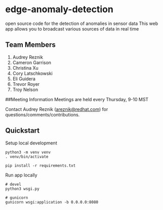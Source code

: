 # edge-anomaly-detection
open source code for the detection of anomalies in sensor data
This web app allows you to broadcast various sources of data in real time

## Team Members
1. Audrey Reznik
1. Cameron Garrison
1. Christina Xu
1. Cory Latschkowski
1. Eli Guidera
1. Trevor Royer
1. Troy Nelson

##Meeting Information
Meetings are held every Thursday, 9-10 MST

Contact Audrey Reznik (areznik@redhat.com) for questions/comments/contributions.


## Quickstart

Setup local development
```
python3 -m venv venv
. venv/bin/activate

pip install -r requirements.txt
```

Run app locally
```
# devel
python3 wsgi.py

# gunicorn
gunicorn wsgi:application -b 0.0.0.0:8080
```
